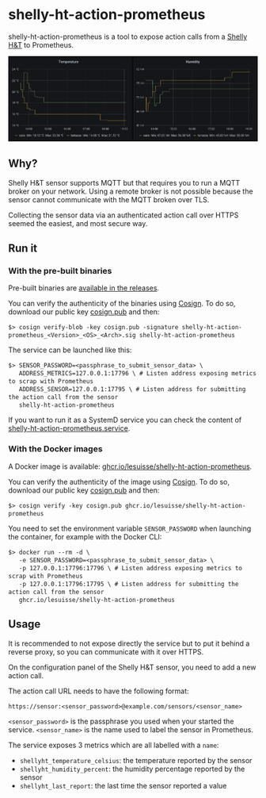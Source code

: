 # shelly-ht-action-prometheus

shelly-ht-action-prometheus is a tool to expose action calls from a [Shelly H&T](https://shelly.cloud/products/shelly-humidity-temperature-smart-home-automation-sensor/) to Prometheus.

![Grafana dashboard with the exported metrics](./shelly_ht_dashboard.png)

## Why?

Shelly H&T sensor supports MQTT but that requires you to run a MQTT broker on your network. Using a remote broker is not
possible because the sensor cannot communicate with the MQTT broken over TLS.

Collecting the sensor data via an authenticated action call over HTTPS seemed the easiest, and most secure way. 

## Run it

### With the pre-built binaries

Pre-built binaries are [available in the releases](https://github.com/LeSuisse/shelly-ht-action-prometheus/releases).

You can verify the authenticity of the binaries using [Cosign](https://github.com/sigstore/cosign). To do so,
download our public key [cosign.pub](./release/cosign.pub) and then:

```
$> cosign verify-blob -key cosign.pub -signature shelly-ht-action-prometheus_<Version>_<OS>_<Arch>.sig shelly-ht-action-prometheus
```

The service can be launched like this:

```
$> SENSOR_PASSWORD=<passphrase_to_submit_sensor_data> \
   ADDRESS_METRICS=127.0.0.1:17796 \ # Listen address exposing metrics to scrap with Prometheus
   ADDRESS_SENSOR=127.0.0.1:17795 \ # Listen address for submitting the action call from the sensor
   shelly-ht-action-prometheus
```

If you want to run it as a SystemD service you can check the content of
[shelly-ht-action-prometheus.service](./systemd/shelly-ht-action-prometheus.service).

### With the Docker images

A Docker image is available: [ghcr.io/lesuisse/shelly-ht-action-prometheus](https://github.com/LeSuisse/shelly-ht-action-prometheus/pkgs/container/shelly-ht-action-prometheus).

You can verify the authenticity of the image using [Cosign](https://github.com/sigstore/cosign). To do so,
download our public key [cosign.pub](./release/cosign.pub) and then:

```
$> cosign verify -key cosign.pub ghcr.io/lesuisse/shelly-ht-action-prometheus
```

You need to set the environment variable `SENSOR_PASSWORD` when launching the container, for example with the Docker CLI:

```
$> docker run --rm -d \
   -e SENSOR_PASSWORD=<passphrase_to_submit_sensor_data> \
   -p 127.0.0.1:17796:17796 \ # Listen address exposing metrics to scrap with Prometheus
   -p 127.0.0.1:17796:17795 \ # Listen address for submitting the action call from the sensor
   ghcr.io/lesuisse/shelly-ht-action-prometheus
```

## Usage

It is recommended to not expose directly the service but to put it behind a reverse proxy, so you can communicate with it
over HTTPS.

On the configuration panel of the Shelly H&T sensor, you need to add a new action call.

The action call URL needs to have the following format:

```
https://sensor:<sensor_password>@example.com/sensors/<sensor_name>
```

`<sensor_password>` is the passphrase you used when your started the service. `<sensor_name>` is the name used to label
the sensor in Prometheus.

The service exposes 3 metrics which are all labelled with a `name`:
 * `shellyht_temperature_celsius`: the temperature reported by the sensor
 * `shellyht_humidity_percent`: the humidity percentage reported by the sensor
 * `shellyht_last_report`: the last time the sensor reported a value
 